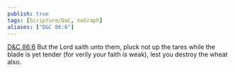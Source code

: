 ```yaml
---
publish: true
tags: [Scripture/DaC, noGraph]
aliases: ["D&C 86:6"]
---
```

[D&C 86:6](https://churchofjesuschrist.org/study/scriptures/dc-testament/dc/86?lang=eng&id=p6#p6) But the Lord saith unto them, pluck not up the tares while the blade is yet tender (for verily your faith is weak), lest you destroy the wheat also.
